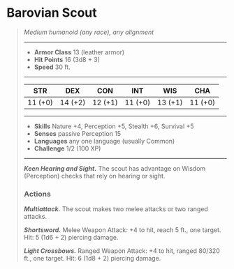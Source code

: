 # Barovian Scout
>*Medium humanoid (any race), any alignment*
>___
>- **Armor Class** 13 (leather armor)
>- **Hit Points** 16 (3d8 + 3)
>- **Speed** 30 ft.
>___
>|STR|DEX|CON|INT|WIS|CHA|
>|:---:|:---:|:---:|:---:|:---:|:---:|
>|11 (+0)|14 (+2)|12 (+1)|11 (+0)|13 (+1)|11 (+0)|
>___
>- **Skills** Nature +4, Perception +5, Stealth +6, Survival +5
>- **Senses** passive Perception 15
>- **Languages** any one language (usually Common)
>- **Challenge** 1/2 (100 XP)
>___
>***Keen Hearing and Sight.*** The scout has advantage on Wisdom (Perception) checks that rely on hearing or sight.  
>
>### Actions
>***Multiattack.*** The scout makes two melee attacks or two ranged attacks.  
>
>***Shortsword.*** Melee Weapon Attack: +4 to hit, reach 5 ft., one target. Hit: 5 (1d6 + 2) piercing damage.  
>
>***Light Crossbows.*** Ranged Weapon Attack: +4 to hit, ranged 80/320 ft., one target. Hit: 6 (1d8 + 2) piercing damage.